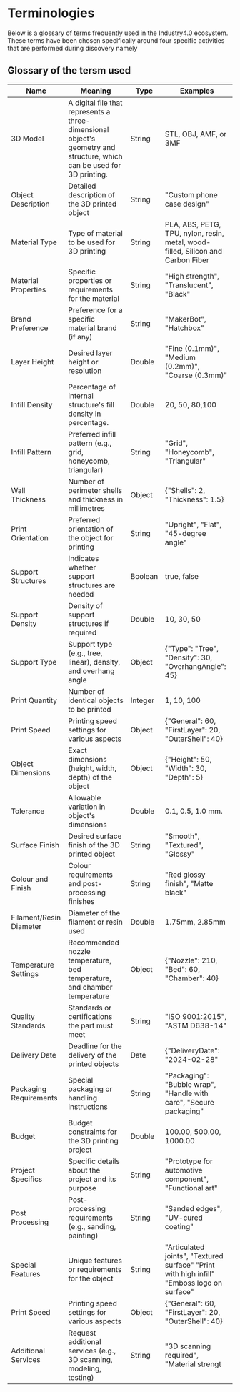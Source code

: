 
# Terminologies

Below is a glossary of terms frequently used in the Industry4.0 ecosystem. These terms have been chosen specifically around four specific activities that are performed during discovery namely

## Glossary of the tersm used

| Name                    | Meaning                                                                                                                | Type    | Examples                                                                                   |
| ----------------------- | ---------------------------------------------------------------------------------------------------------------------- | ------- | ------------------------------------------------------------------------------------------ |
| 3D Model                | A digital file that represents a three-dimensional object's geometry and structure, which can be used for 3D printing. | String  | STL, OBJ, AMF, or 3MF                                                                      |
| Object Description      | Detailed description of the 3D printed object                                                                          | String  | "Custom phone case design"                                                                 |
| Material Type           | Type of material to be used for 3D printing                                                                            | String  | PLA, ABS, PETG, TPU, nylon, resin, metal, wood-filled, Silicon and Carbon Fiber            |
| Material Properties     | Specific properties or requirements for the material                                                                   | String  | "High strength", "Translucent", "Black"                                                    |
| Brand Preference        | Preference for a specific material brand (if any)                                                                      | String  | "MakerBot", "Hatchbox"                                                                     |
| Layer Height            | Desired layer height or resolution                                                                                     | Double  | "Fine (0.1mm)", "Medium (0.2mm)", "Coarse (0.3mm)"                                         |
| Infill Density          | Percentage of internal structure's fill density in percentage.                                                         | Double  | 20, 50, 80,100                                                                             |
| Infill Pattern          | Preferred infill pattern (e.g., grid, honeycomb, triangular)                                                           | String  | "Grid", "Honeycomb", "Triangular"                                                          |
| Wall Thickness          | Number of perimeter shells and thickness in millimetres                                                                | Object  | {"Shells": 2, "Thickness": 1.5}                                                            |
| Print Orientation       | Preferred orientation of the object for printing                                                                       | String  | "Upright", "Flat", "45-degree angle"                                                       |
| Support Structures      | Indicates whether support structures are needed                                                                        | Boolean | true, false                                                                                |
| Support Density         | Density of support structures if required                                                                              | Double  | 10, 30, 50                                                                                 |
| Support Type            | Support type (e.g., tree, linear), density, and overhang angle                                                         | Object  | {"Type": "Tree", "Density": 30, "OverhangAngle": 45}                                       |
| Print Quantity          | Number of identical objects to be printed                                                                              | Integer | 1, 10, 100                                                                                 |
| Print Speed             | Printing speed settings for various aspects                                                                            | Object  | {"General": 60, "FirstLayer": 20, "OuterShell": 40}                                        |
| Object Dimensions       | Exact dimensions (height, width, depth) of the object                                                                  | Object  | {"Height": 50, "Width": 30, "Depth": 5}                                                    |
| Tolerance               | Allowable variation in object's dimensions                                                                             | Double  | 0.1, 0.5, 1.0 mm. | "Snug fit for parts", "0.2mm clearance"                                 |
| Surface Finish          | Desired surface finish of the 3D printed object                                                                        | String  | "Smooth", "Textured", "Glossy"                                                             |
| Colour and Finish       | Colour requirements and post-processing finishes                                                                       | String  | "Red glossy finish", "Matte black"                                                         |
| Filament/Resin Diameter | Diameter of the filament or resin used                                                                                 | Double  | 1.75mm, 2.85mm                                                                             |
| Temperature Settings    | Recommended nozzle temperature, bed temperature, and chamber temperature                                               | Object  | {"Nozzle": 210, "Bed": 60, "Chamber": 40}                                                  |
| Quality Standards       | Standards or certifications the part must meet                                                                         | String  | "ISO 9001:2015", "ASTM D638-14"                                                            |
| Delivery Date           | Deadline for the delivery of the printed objects                                                                       | Date    | {"DeliveryDate": "2024-02-28"                                                              |
| Packaging Requirements  | Special packaging or handling instructions                                                                             | String  | "Packaging": "Bubble wrap", "Handle with care", "Secure packaging"                         |
| Budget                  | Budget constraints for the 3D printing project                                                                         | Double  | 100.00, 500.00, 1000.00                                                                    |
| Project Specifics       | Specific details about the project and its purpose                                                                     | String  | "Prototype for automotive component", "Functional art"                                     |
| Post Processing         | Post-processing requirements (e.g., sanding, painting)                                                                 | String  | "Sanded edges", "UV-cured coating"                                                         |
| Special Features        | Unique features or requirements for the object                                                                         | String  | "Articulated joints", "Textured surface" "Print with high infill" "Emboss logo on surface" |
| Print Speed             | Printing speed settings for various aspects                                                                            | Object  | {"General": 60, "FirstLayer": 20, "OuterShell": 40}                                        |
| Additional Services     | Request additional services (e.g., 3D scanning, modeling, testing)                                                     | String  | "3D scanning required", "Material strengt                                                  |
